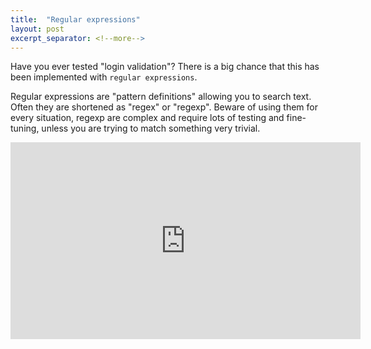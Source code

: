 ```yaml
---
title:  "Regular expressions"
layout: post
excerpt_separator: <!--more-->
---
```


Have you ever tested "login validation"? There is a big chance that this has been implemented with `regular expressions`.  

Regular expressions are "pattern definitions" allowing you to search text.  Often they are shortened as "regex" or "regexp". Beware of using them for every situation, regexp are complex and require lots of testing and fine-tuning, unless you are trying to match something very trivial.

<iframe width="560" height="315" src="https://www.youtube.com/embed/bm_0nrW0WlE" title="YouTube video player" frameborder="0" allow="accelerometer; autoplay; clipboard-write; encrypted-media; gyroscope; picture-in-picture; web-share" allowfullscreen></iframe>